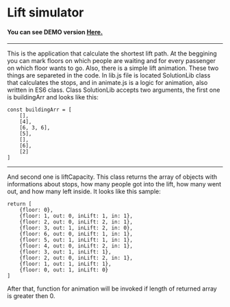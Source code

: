 # Lift simulator

#### You can see DEMO version [Here.](https://zarkozivojnovic.github.io/lift_simulator/)

---

This is the application that calculate the shortest lift path. At the beggining you can mark floors on which people are waiting and for every passenger on which floor wants to go.
Also, there is a simple lift animation. These two things are separeted in the code.
In lib.js file is located SolutionLib class that calculates the stops, and in animate.js is a logic for animation, also written in ES6 class.
Class SolutionLib accepts two arguments, the first one is buildingArr and looks like this:

```$xslt
const buildingArr = [
    [],
    [4],
    [6, 3, 6],
    [5],
    [],
    [6],
    [2]
]
```

---
And second one is liftCapacity. This class returns the array of objects with informations about stops, how many people got into the lift, how many went out, 
and how many left inside.
It looks like this sample:

```$xslt
return [
    {floor: 0},
    {floor: 1, out: 0, inLift: 1, in: 1},
    {floor: 2, out: 0, inLift: 2, in: 1},
    {floor: 3, out: 1, inLift: 2, in: 0},
    {floor: 6, out: 0, inLift: 1, in: 1},
    {floor: 5, out: 1, inLift: 1, in: 1},
    {floor: 4, out: 0, inLift: 2, in: 1},
    {floor: 3, out: 1, inLift: 1},
    {floor: 2, out: 0, inLift: 2, in: 1},
    {floor: 1, out: 1, inLift: 1},
    {floor: 0, out: 1, inLift: 0}
]
```

After that, function for animation will be invoked if length of returned array is greater then 0.
